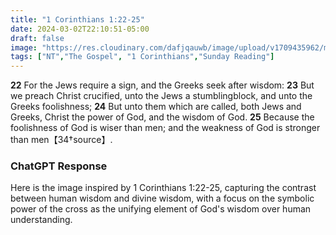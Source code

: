 ```yaml
---
title: "1 Corinthians 1:22-25"
date: 2024-03-02T22:10:51-05:00
draft: false
image: "https://res.cloudinary.com/dafjqauwb/image/upload/v1709435962/matt419/1Corinthians/1_22-25_toiadp.webp"
tags: ["NT","The Gospel", "1 Corinthians","Sunday Reading"]
---
```

**22** For the Jews require a sign, and the Greeks seek after wisdom:
**23** But we preach Christ crucified, unto the Jews a stumblingblock, and unto the Greeks foolishness;
**24** But unto them which are called, both Jews and Greeks, Christ the power of God, and the wisdom of God.
**25** Because the foolishness of God is wiser than men; and the weakness of God is stronger than men【34†source】.


### ChatGPT Response

Here is the image inspired by 1 Corinthians 1:22-25, capturing the contrast between human wisdom and divine wisdom, with a focus on the symbolic power of the cross as the unifying element of God's wisdom over human understanding.
